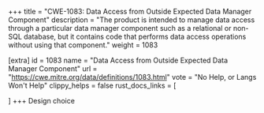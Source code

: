 +++
title = "CWE-1083: Data Access from Outside Expected Data Manager Component"
description	= "The product is intended to manage data access through a particular data manager component such as a relational or non-SQL database, but it contains code that performs data access operations without using that component."
weight = 1083

[extra]
id = 1083
name = "Data Access from Outside Expected Data Manager Component"
url = "https://cwe.mitre.org/data/definitions/1083.html"
vote = "No Help, or Langs Won't Help"
clippy_helps = false
rust_docs_links = [
	
]
+++
Design choice
